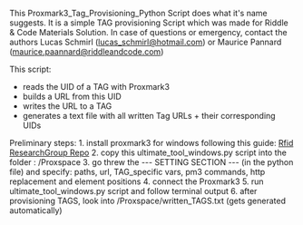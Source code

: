 This Proxmark3_Tag_Provisioning_Python Script does what it's name suggests.
It is a simple TAG provisioning Script which was made for Riddle & Code Materials Solution.
In case of questions or emergency, contact the authors Lucas Schmirl (lucas_schmirl@hotmail.com) or Maurice Pannard (maurice.paannard@riddleandcode.com)


This script:
  * reads the UID of a TAG with Proxmark3
  * builds a URL from this UID
  * writes the URL to a TAG
  * generates a text file with all written Tag URLs + their corresponding UIDs 
 
Preliminary steps:
               1. install proxmark3 for windows following this guide: [Rfid ResearchGroup Repo](https://github.com/RfidResearchGroup/proxmark3/blob/master/doc/md/Installation_Instructions/Windows-Installation-Instructions.md)
               2. copy this ultimate_tool_windows.py script into the folder : /Proxspace
               3. go threw the --- SETTING SECTION --- (in the python file) and specify: paths, url, TAG_specific vars, pm3 commands, http replacement and element positions
               4. connect the Proxmark3
               5. run ultimate_tool_windows.py script and follow terminal output
               6. after provisioning TAGS, look into /Proxspace/written_TAGS.txt (gets generated automatically)
